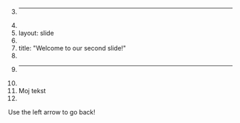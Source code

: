 3.	---
4.	
5.	layout: slide
6.	
7.	title: "Welcome to our second slide!"
8.	
9.	---
10.	
11.	Moj tekst
12.	
Use the left arrow to go back!
